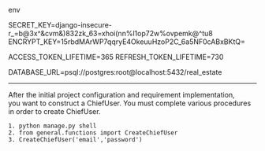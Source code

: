 env

SECRET_KEY=django-insecure-r_=b@3x^&cvm&)832zk_63=xhoi(nn%l1op72w%ovpemk@^tu8
ENCRYPT_KEY=15rbdMArWP7qqryE4OkeuuHzoP2C_6a5NF0cABxBKtQ=

ACCESS_TOKEN_LIFETIME=365
REFRESH_TOKEN_LIFETIME=730

DATABASE_URL=psql://postgres:root@localhost:5432/real_estate




------------------------------------------------------------------------------------

After the initial project configuration and requirement implementation, you want to construct a ChiefUser. You must complete various procedures in order to create ChiefUser.

    1. python manage.py shell
    2. from general.functions import CreateChiefUser
    3. CreateChiefUser('email','password')
